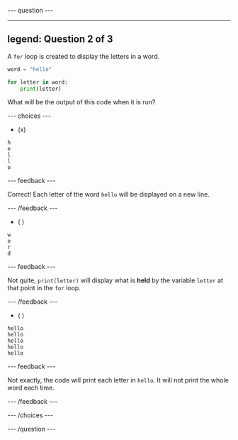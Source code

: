 
--- question ---

---
legend: Question 2 of 3
---

A `for` loop is created to display the letters in a word. 

```python
word = "hello"

for letter in word:
    print(letter)
```

What will be the output of this code when it is run?

--- choices ---

- (x) 

```
h
e
l
l
o
```

  --- feedback ---

  Correct! Each letter of the word `hello` will be displayed on a new line. 

  --- /feedback ---

- ( ) 
```
w
o
r
d
```
  --- feedback ---

  Not quite, `print(letter)` will display what is **held** by the variable `letter` at that point in the `for` loop. 

  --- /feedback ---

- ( ) 

```
hello
hello
hello
hello
hello
```

  --- feedback ---

  Not exactly, the code will print each letter in `hello`. It will not print the whole word each time. 

  --- /feedback ---

--- /choices ---

--- /question ---
